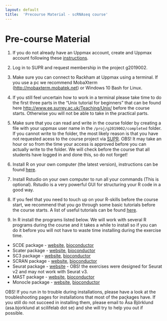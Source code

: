 ```yaml
---
layout: default
title:  'Precourse Material - scRNAseq course'
---
```


# Pre-course Material

1.   If you do not already have an Uppmax account, create and Uppmax account following these [instructions](files/Apply_for_Uppmax_account.pdf). 

2.   Log in to SUPR and request membership in the project g2019002.

3.   Make sure you can connect to Rackham at Uppmax using a terminal. If you use a pc we recommend MobaXterm (http://mobaxterm.mobatek.net) or Windows 10 Bash for Linux. 

4.   If you still feel uncertain how to work in a terminal please take time to do the first three parts in the “Unix tutorial for beginners” that can be found here http://www.ee.surrey.ac.uk/Teaching/Unix/ before the course starts. Otherwise you will not be able to take in the practical parts.  

5.   Make sure that you can read and write in the course folder by creating a file with your uppmax user name in the `/proj/g2019002/completed` folder. If you cannot write to the folder, the most likely reason is that you have not requested acess to the course project via [SUPR](https://supr.snic.se/). OBS! It may take an hour or so from the time your access is approved before you can actually write to the folder. We will check before the course that all students have logged in and done this, so do not forget!

6.  Install R on your own computer (the latest version), instructions can be found [here](https://scilifelab.github.io/courses/r_programming/1703/precourse).  

7.  Install Rstudio on your own computer to run all your commands (This is optional). Rstudio is a very powerful GUI for structuring your R code in a good way.

8.  If you feel that you need to touch up on your R-skills before the course start, we recommend that you go through some basic tutorials before the course starts. A list of useful tutorials can be found [here](https://scilifelab.github.io/courses/r_programming/1703/precourse).

9.  In R install the programs listed below. We will work with several R programs during the course and it takes a while to install so if you can do it before you will not have to waste time installing during the exercise time. 

*   SCDE package - [website](http://hms-dbmi.github.io/scde/package.html), [bioconductor](http://bioconductor.org/packages/release/bioc/html/scde.html)
*   Scater package - [website](https://github.com/davismcc/scater), [bioconductor](http://bioconductor.org/packages/release/bioc/html/scater.html)
*   SC3 package - [website](https://github.com/hemberg-lab/SC3), [bioconductor](https://bioconductor.org/packages/release/bioc/html/SC3.html)
*   SCRAN package - [website](https://github.com/elswob/SCRAN), [bioconductor](http://bioconductor.org/packages/release/bioc/html/scran.html)
*   Seurat package - [website](http://satijalab.org/seurat/install.html) - OBS! the exercises were designed for Seurat v2 and may not work with Seurat v3. 
*   MAST package - [website](https://github.com/RGLab/MAST), [bioconductor](https://bioconductor.org/packages/release/bioc/html/MAST.html)
*   Monocle package - [website](http://cole-trapnell-lab.github.io/monocle-release/), [bioconductor](https://bioconductor.org/packages/release/bioc/html/monocle.html)   

OBS! If you run in to trouble during installations, please have a look at the troubleshooting pages for installations that most of the packages have. If you still do not succeed in installing them, please email to Åsa Björklund (asa.bjorklund at scilifelab dot se) and she will try to help you out if possible.



